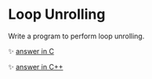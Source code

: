 # Loop Unrolling
Write a program to perform loop unrolling.
	
:sparkles: [answer in C](answer.c)

:sparkles: [answer in C++](answer.cpp)